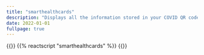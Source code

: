 ```yaml
---
title: "smarthealthcards"
description: "Displays all the information stored in your COVID QR code passport"
date: 2022-01-01
fullpage: true
---
```


{{<rawhtml>}}
{{% reactscript "smarthealthcards" %}}
{{</rawhtml>}}
